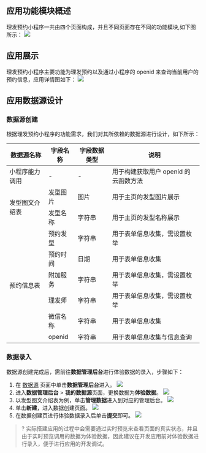 ﻿

## 应用功能模块概述
理发预约小程序一共由四个页面构成，并且不同页面存在不同的功能模块,如下图所示：
![](https://qcloudimg.tencent-cloud.cn/raw/7adfaa0fee1ea0dbabed9d3bba16848a.png)

## 应用展示
理发预约小程序主要功能为理发预约以及通过小程序的 openid 来查询当前用户的预约信息，应用详情图如下：
![](https://qcloudimg.tencent-cloud.cn/raw/2c53b38b3eab2d1e46754cd86a0dfabc.png)

[](id:sourceDesign)
## 应用数据源设计
### 数据源创建
根据理发预约小程序的功能需求，我们对其所依赖的数据源进行设计，如下所示：
<table>
<thead>
<tr>
<th>数据源名称</th>
<th>字段名称</th>
<th>字段数据类型</th>
<th>说明</th>
</tr>
</thead>
<tbody>
<tr>
<td rowspan="1">小程序能力调用</td>
<td >-</td>
<td >-</td>
<td >用于构建获取用户 openid 的云函数方法</td>
</tr>
<tr>
<td rowspan="2">发型图文介绍表</td>
<td >发型图片</td>
<td >图片</td>
<td >用于主页的发型图片展示</td>
</tr>
<tr>
<td >发型名称</td>
<td >字符串</td>
<td >用于主页的发型名称展示</td>
</tr>
<tr>
<td rowspan="8">预约信息表</td>
<td >预约发型</td>
<td >字符串</td>
<td >用于表单信息收集，需设置枚举</td>
</tr>
<tr>
<td >预约时间</td>
<td >日期</td>
<td >用于表单信息收集</td>
</tr>
<tr>
<td >附加服务</td>
<td >字符串</td>
<td >用于表单信息收集，需设置枚举</td>
</tr>
<tr>
<td >理发师</td>
<td >字符串</td>
<td >用于表单信息收集，需设置枚举</td>
</tr>
<tr>
<td >微信名称</td>
<td >字符串</td>
<td >用于表单信息收集</td>
</tr>
<tr>
<td >openid</td>
<td >字符串</td>
<td >用于表单信息收集与信息查询</td>
</tr>
</table>

### 数据录入

数据源创建完成后，需前往**数据管理后台**进行体验数据的录入，步骤如下：
1. 在 [数据源](https://console.cloud.tencent.com/lowcode/datasource/index?envId=lowcode-5gb79k26c34e9bdb) 页面中单击**数据管理后台**进入。
![](https://qcloudimg.tencent-cloud.cn/raw/6ebb97f69a6d8f93107029bc4b7ae7bb.png)
2. 进入**数据管理后台** > **我的数据源**页面，更换数据为**体验数据**。
![](https://qcloudimg.tencent-cloud.cn/raw/b667e20b3a66ed08f90622303754c601.png)
3. 以发型图文介绍表为例，单击**管理数据**进入到对应的管理后台。
![](https://qcloudimg.tencent-cloud.cn/raw/c47bfbec27908d7aea83db4ad64bc543.png)
4. 单击**新建**，进入数据创建页面。
![](https://qcloudimg.tencent-cloud.cn/raw/5bf7d1e3b2cdb03a35df903f0bd2a3a1.png)
5. 在数据创建页进行体验数据录入后单击**提交**即可。
![](https://qcloudimg.tencent-cloud.cn/raw/3906db2799f012e7962ddcd12e4d973b.png)

>? 实际搭建应用的过程中会需要通过实时预览来查看页面的真实状态，并且由于实时预览调用的数据为体验数据，因此建议在开发应用前对体验数据进行录入，便于进行应用的开发调试。


